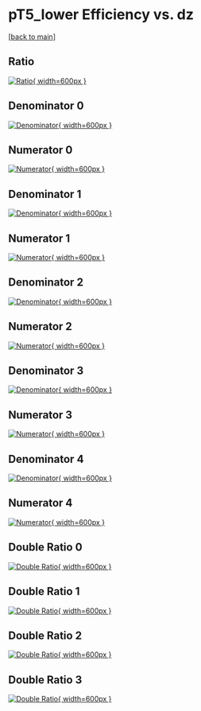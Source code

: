 # pT5_lower Efficiency vs. dz

[[back to main](./)]



## Ratio

[![Ratio](../mtv/var/pT5_lower_loweta_0_0_eff_dz.png){ width=600px }](../mtv/var/pT5_lower_loweta_0_0_eff_dz.pdf)

## Denominator 0

[![Denominator](../mtv/den/pT5_lower_loweta_0_0_eff_dz_den0.png){ width=600px }](../mtv/den/pT5_lower_loweta_0_0_eff_dz_den0.pdf)

## Numerator 0

[![Numerator](../mtv/num/pT5_lower_loweta_0_0_eff_dz_num0.png){ width=600px }](../mtv/num/pT5_lower_loweta_0_0_eff_dz_num0.pdf)

## Denominator 1

[![Denominator](../mtv/den/pT5_lower_loweta_0_0_eff_dz_den1.png){ width=600px }](../mtv/den/pT5_lower_loweta_0_0_eff_dz_den1.pdf)

## Numerator 1

[![Numerator](../mtv/num/pT5_lower_loweta_0_0_eff_dz_num1.png){ width=600px }](../mtv/num/pT5_lower_loweta_0_0_eff_dz_num1.pdf)

## Denominator 2

[![Denominator](../mtv/den/pT5_lower_loweta_0_0_eff_dz_den2.png){ width=600px }](../mtv/den/pT5_lower_loweta_0_0_eff_dz_den2.pdf)

## Numerator 2

[![Numerator](../mtv/num/pT5_lower_loweta_0_0_eff_dz_num2.png){ width=600px }](../mtv/num/pT5_lower_loweta_0_0_eff_dz_num2.pdf)

## Denominator 3

[![Denominator](../mtv/den/pT5_lower_loweta_0_0_eff_dz_den3.png){ width=600px }](../mtv/den/pT5_lower_loweta_0_0_eff_dz_den3.pdf)

## Numerator 3

[![Numerator](../mtv/num/pT5_lower_loweta_0_0_eff_dz_num3.png){ width=600px }](../mtv/num/pT5_lower_loweta_0_0_eff_dz_num3.pdf)

## Denominator 4

[![Denominator](../mtv/den/pT5_lower_loweta_0_0_eff_dz_den4.png){ width=600px }](../mtv/den/pT5_lower_loweta_0_0_eff_dz_den4.pdf)

## Numerator 4

[![Numerator](../mtv/num/pT5_lower_loweta_0_0_eff_dz_num4.png){ width=600px }](../mtv/num/pT5_lower_loweta_0_0_eff_dz_num4.pdf)

## Double Ratio 0

[![Double Ratio](../mtv/ratio/pT5_lower_loweta_0_0_eff_dz_ratio0.png){ width=600px }](../mtv/ratio/pT5_lower_loweta_0_0_eff_dz_ratio0.pdf)

## Double Ratio 1

[![Double Ratio](../mtv/ratio/pT5_lower_loweta_0_0_eff_dz_ratio1.png){ width=600px }](../mtv/ratio/pT5_lower_loweta_0_0_eff_dz_ratio1.pdf)

## Double Ratio 2

[![Double Ratio](../mtv/ratio/pT5_lower_loweta_0_0_eff_dz_ratio2.png){ width=600px }](../mtv/ratio/pT5_lower_loweta_0_0_eff_dz_ratio2.pdf)

## Double Ratio 3

[![Double Ratio](../mtv/ratio/pT5_lower_loweta_0_0_eff_dz_ratio3.png){ width=600px }](../mtv/ratio/pT5_lower_loweta_0_0_eff_dz_ratio3.pdf)

